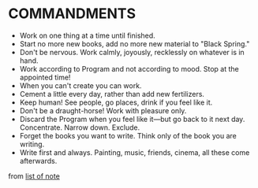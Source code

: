 # COMMANDMENTS

* Work on one thing at a time until finished.
* Start no more new books, add no more new material to "Black Spring."
* Don't be nervous. Work calmly, joyously, recklessly on whatever is in hand.
* Work according to Program and not according to mood. Stop at the appointed time!
* When you can't create you can work.
* Cement a little every day, rather than add new fertilizers.
* Keep human! See people, go places, drink if you feel like it.
* Don't be a draught-horse! Work with pleasure only.
* Discard the Program when you feel like it—but go back to it next day. Concentrate. Narrow down. Exclude.
* Forget the books you want to write. Think only of the book you are writing.
* Write first and always. Painting, music, friends, cinema, all these come afterwards.

from [list of note](http://www.listsofnote.com/2012/01/henry-millers-11-commandments.html)

